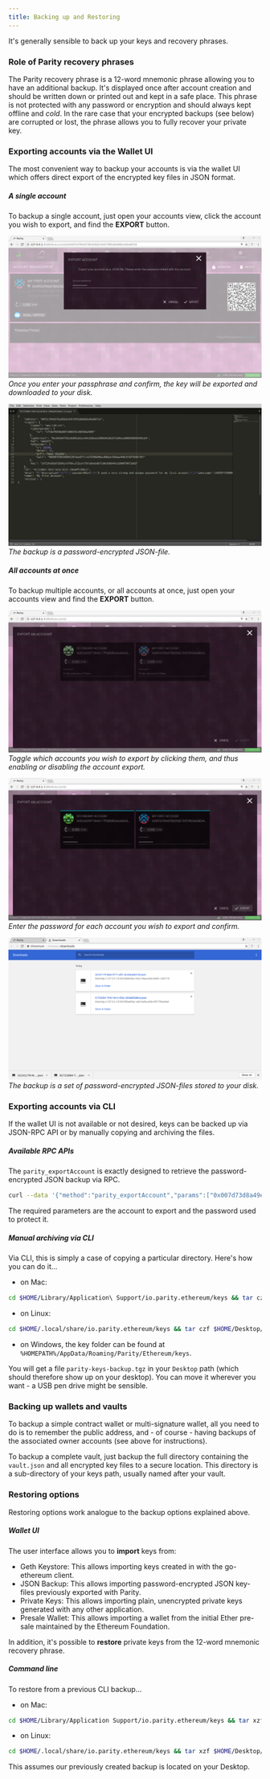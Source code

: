 ```yaml
---
title: Backing up and Restoring
---
```


It's generally sensible to back up your keys and recovery phrases.

### Role of Parity recovery phrases

The Parity recovery phrase is a 12-word mnemonic phrase allowing you to have an additional backup. It's displayed once after account creation and should be written down or printed out and kept in a safe place. This phrase is not protected with any password or encryption and should always kept offline and _cold_. In the rare case that your encrypted backups (see below) are corrupted or lost, the phrase allows you to fully recover your private key.

### Exporting accounts via the Wallet UI

The most convenient way to backup your accounts is via the wallet UI which offers direct export of the encrypted key files in JSON format.

##### A single account

To backup a single account, just open your accounts view, click the account you wish to export, and find the **EXPORT** button.

![accounts-export-0](images/accounts-export-0.png)
_Once you enter your passphrase and confirm, the key will be exported and downloaded to your disk._

![accounts-export-1](images/accounts-export-1.png)
_The backup is a password-encrypted JSON-file._

##### All accounts at once

To backup multiple accounts, or all accounts at once, just open your accounts view and find the **EXPORT** button.

![accounts-export-2](images/accounts-export-2.png)
_Toggle which accounts you wish to export by clicking them, and thus enabling or disabling the account export._

![accounts-export-3](images/accounts-export-3.png)
_Enter the password for each account you wish to export and confirm._

![accounts-export-4](images/accounts-export-4.png)
_The backup is a set of password-encrypted JSON-files stored to your disk._

### Exporting accounts via CLI

If the wallet UI is not available or not desired, keys can be backed up via JSON-RPC API or by manually copying and archiving the files.

##### Available RPC APIs

The `parity_exportAccount` is exactly designed to retrieve the password-encrypted JSON backup via RPC.

```bash
curl --data '{"method":"parity_exportAccount","params":["0x007d73d8a49eeb85d32cf465507dd71d507100c1","hunter2"],"id":1,"jsonrpc":"2.0"}' -H "Content-Type: application/json" -X POST localhost:8545
```

The required parameters are the account to export and the password used to protect it.

##### Manual archiving via CLI

Via CLI, this is simply a case of copying a particular directory. Here's how you can do it...

- on Mac:
```bash
cd $HOME/Library/Application\ Support/io.parity.ethereum/keys && tar czf $HOME/Desktop/parity-keys-backup.tgz *
```

- on Linux:
```bash
cd $HOME/.local/share/io.parity.ethereum/keys && tar czf $HOME/Desktop/parity-keys-backup.tgz *
```

- on Windows, the key folder can be found at `%HOMEPATH%/AppData/Roaming/Parity/Ethereum/keys`.

You will get a file `parity-keys-backup.tgz` in your `Desktop` path (which should therefore show up on your desktop). You can move it wherever you want - a USB pen drive might be sensible.

### Backing up wallets and vaults

To backup a simple contract wallet or multi-signature wallet, all you need to do is to remember the public address, and - of course - having backups of the associated owner accounts (see above for instructions).

To backup a complete vault, just backup the full directory containing the `vault.json` and all encrypted key files to a secure location. This directory is a sub-directory of your keys path, usually named after your vault.

### Restoring options

Restoring options work analogue to the backup options explained above.

##### Wallet UI

The user interface allows you to **import** keys from:

- Geth Keystore: This allows importing keys created in with the go-ethereum client.
- JSON Backup: This allows importing password-encrypted JSON key-files previously exported with Parity.
- Private Keys: This allows importing plain, unencrypted private keys generated with any other application.
- Presale Wallet: This allows importing a wallet from the initial Ether pre-sale maintained by the Ethereum Foundation.

In addition, it's possible to **restore** private keys from the 12-word mnemonic recovery phrase.

##### Command line

To restore from a previous CLI backup...

- on Mac:

```bash
cd $HOME/Library/Application Support/io.parity.ethereum/keys && tar xzf $HOME/Desktop/parity-keys-backup.tgz *
```

- on Linux:

```bash
cd $HOME/.local/share/io.parity.ethereum/keys && tar xzf $HOME/Desktop/parity-keys-backup.tgz *
```

This assumes our previously created backup is located on your Desktop.
